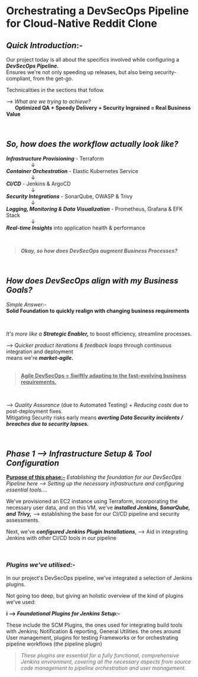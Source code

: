 # Orchestrating a DevSecOps Pipeline for Cloud-Native Reddit Clone


## _Quick Introduction_:-

Our project today is all about the specifics involved while configuring a  **_DevSecOps Pipeline._**   
Ensures we're not only speeding up releases, but also being security-compliant, from the get-go.    

Technicalities in the sections that follow.

--> _What are we trying to achieve?_    
&nbsp; &nbsp; &nbsp; **Optimized QA + Speedy Delivery + Security Ingrained = Real Business Value** 

&nbsp;

## _So, how does the workflow actually look like?_


**_Infrastructure Provisioning_** - Terraform   
   &nbsp; &nbsp; &nbsp; &nbsp; &nbsp;&nbsp; &nbsp; &nbsp; &nbsp;     ↓     
**_Container Orchestration_** - Elastic Kubernetes Service       
    &nbsp; &nbsp; &nbsp; &nbsp; &nbsp;&nbsp; &nbsp; &nbsp; &nbsp;    ↓      
**_CI/CD_** - Jenkins & ArgoCD      
     &nbsp; &nbsp; &nbsp; &nbsp; &nbsp;&nbsp; &nbsp; &nbsp; &nbsp;   ↓     
**_Security Integrations_** - SonarQube, OWASP & Trivy      
      &nbsp; &nbsp; &nbsp; &nbsp; &nbsp;&nbsp; &nbsp; &nbsp; &nbsp;  ↓       
**_Logging, Monitoring & Data Visualization_** - Prometheus, Grafana & EFK Stack      
      &nbsp; &nbsp; &nbsp; &nbsp; &nbsp;&nbsp; &nbsp; &nbsp; &nbsp;   ↓     
**_Real-time Insights_** into application health & performance       


   
</br>

>  _**Okay, so how does DevSecOps augment Business Processes?**_

</br>

## _How does DevSecOps align with my Business Goals?_


_Simple Answer:-_   
**Solid Foundation to quickly realign with changing business requirements**

</br>

_It's more like a ***Strategic Enabler,***_ to boost efficiency, streamline processes.    

--> _Quicker product iterations & feedback loops_ through continuous integration and deployment   
 means we're **_market-agile._**     
</br>

> **<ins>Agile DevSecOps = Swiftly adapting to the fast-evolving business requirements.**

</br>
   
--> _Quality Assurance_ (due to Automated Testing) + _Reducing costs_ due to post-deployment fixes.   
 Mitigating Security risks early means **_averting Data Security incidents / breaches due to security lapses._**
</br>



</br>

## _Phase 1 --> Infrastructure Setup & Tool Configuration_

<ins>**Purpose of this phase:-**</ins> _Establishing the foundation for our DevSecOps Pipeline here --> Setting up the necessary infrastructure and configuring essential tools...._

We've provisioned an EC2 instance using Terraform, incorporating the necessary user data, and on this VM, we've **_installed Jenkins, SonarQube, and Trivy,_** --> establishing the base for our CI/CD pipeline and security assessments.       

Next, we've **_configured Jenkins Plugin Installations_**, --> Aid in integrating Jenkins with other CI/CD tools in our pipeline   

</br>

### _Plugins we've utilised:-_

In our project's DevSecOps pipeline, we've integrated a selection of Jenkins plugins.    

Not going too deep, but giving an holistic overview of the kind of plugins we've used:


**i --> _Foundational Plugins for Jenkins Setup:-_**     

These include the SCM Plugins, the ones used for integrating build tools with Jenkins; Notification & reporting, General Utilities. the ones around User management, plugins for testing Frameworks or for orchestrating pipeline workflows (the pipeline plugin)

> _These plugins are essential for a fully functional, comprehensive Jenkins environment, covering all the necessary aspects from source code management to pipeline orchestration and user management._

